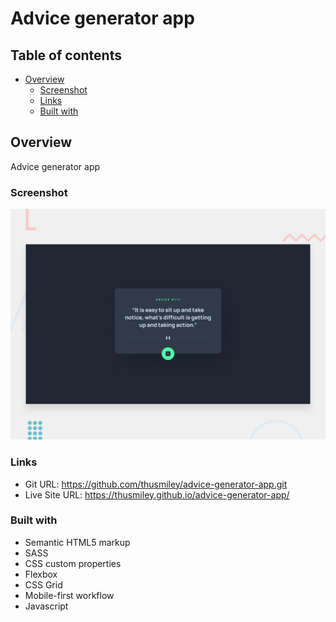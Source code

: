 # Advice generator app

## Table of contents

- [Overview](#overview)
  - [Screenshot](#screenshot)
  - [Links](#links)
  - [Built with](#built-with)

## Overview
Advice generator app

### Screenshot

![](./images/desktop-preview.jpg)

### Links

- Git URL: https://github.com/thusmiley/advice-generator-app.git
- Live Site URL: https://thusmiley.github.io/advice-generator-app/


### Built with

- Semantic HTML5 markup
- SASS
- CSS custom properties
- Flexbox
- CSS Grid
- Mobile-first workflow
- Javascript


